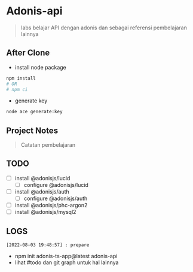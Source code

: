 # Adonis-api
> labs belajar API dengan adonis dan sebagai referensi pembelajaran lainnya
## After Clone
- install node package

```bash
npm install
# OR
# npm ci
```

- generate key
```bash
node ace generate:key
```

## Project Notes
> Catatan pembelajaran

## TODO
- [ ] install @adonisjs/lucid
  - [ ] configure @adonisjs/lucid
- [ ] install @adonisjs/auth
  - [ ] configure @adonisjs/auth
- [ ] install @adonisjs/phc-argon2
- [ ] install @adonisjs/mysql2

## LOGS

`[2022-08-03 19:48:57] : prepare` 
- npm init adonis-ts-app@latest adonis-api
- lihat #todo dan git graph untuk hal lainnya



